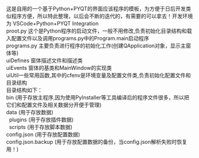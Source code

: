 这是自用的一个基于Python+PYQT的界面应该程序的模板，为方便于日后开发类似程序方便，所以特此整理，以后会不断的迭代的，有需要的可以拿去！开发环境为 VSCode+Python+PYQT Integration<br>
proot.py 这个是Python程序的启动文件，一般不用修改,负责初始化目录结构和载入配置文件以及调用programs.py中的Program.main启动程序<br>
programs.py 主要负责进行程序的初始化工作(创建QApplication对象，显示主窗体等)<br>
uiDefines 窗体描述文件和描述类<br>
uiEvents 窗体的基类和MainWindow的实现类<br>
uiUtil一些常用函数,其中的cfenv是环境变量及配置文件类,负责初始化配置文件和目录结构<br>
目录结构如下： <br>
bin (用于存放主程序,因为使用PyInstaller等工具编译后的程序文件很多，所以把它们和配置文件及相关数据分开便于管理) <br>
data (用于存放数据)<br>
&nbsp;&nbsp;plugins (用于存放插件数据) <br>
&nbsp;&nbsp;scripts (用于存放脚本数据) <br>
config.json (用于存放配置数据) <br>
config.json.backup (用于存放配置数据的备份，当config.json解析失败时恢复用！)<br>
